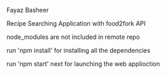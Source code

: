 Fayaz Basheer 

Recipe Searching Application with food2fork API

node_modules are not included in remote repo

run 'npm install' for installing all the dependencies

run 'npm start' next for launching the web applioction
